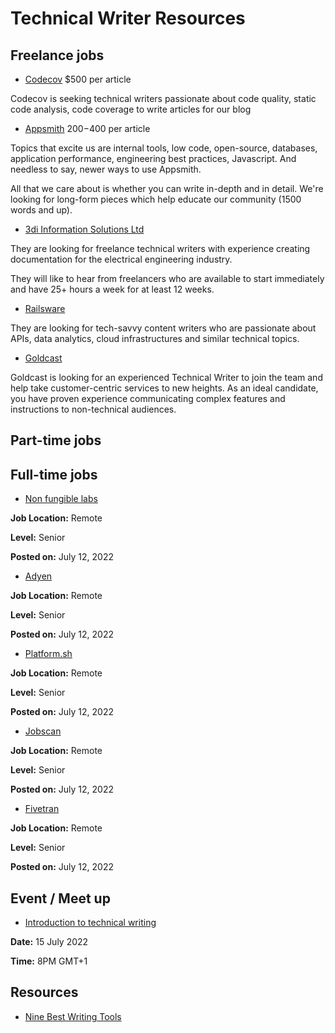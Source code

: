 # Technical Writer Resources




## Freelance jobs
- [Codecov](https://about.codecov.io/write-for-us/) $500 per article

Codecov is seeking technical writers passionate about code quality, static code analysis, code coverage to write articles for our blog

- [Appsmith](https://www.appsmith.com/blog/launching-the-appsmith-writers-program) $200-$400 per article

Topics that excite us are internal tools, low code, open-source, databases, application performance, engineering best practices, Javascript. And needless to say, newer ways to use Appsmith.

All that we care about is whether you can write in-depth and in detail. We're looking for long-form pieces which help educate our community (1500 words and up).

- [3di Information Solutions Ltd](https://3di-info.com/join-us/)

They are looking for freelance technical writers with experience creating documentation for the electrical engineering industry.

They will like to hear from freelancers who are available to start immediately and have 25+ hours a week for at least 12 weeks.


- [Railsware](https://railsware.com/careers/)

They are looking for tech-savvy content writers who are passionate about APIs, data analytics, cloud infrastructures and similar technical topics. 

- [Goldcast](https://jobs.lever.co/goldcast/454bbf41-a1ab-4b7c-b911-fc298b70d05a/apply)

Goldcast is looking for an experienced Technical Writer to join the team and help take customer-centric services to new heights. As an ideal candidate, you have proven experience communicating complex features and instructions to non-technical audiences.


## Part-time jobs



## Full-time jobs


- [Non fungible labs](https://apply.workable.com/non-fungible-labs/j/2C1B3831F1/)

**Job Location:** Remote

**Level:** Senior

**Posted on:** July 12, 2022 

- [Adyen](https://careers.adyen.com/vacancies/development/3760911/technical-writer) 

**Job Location:** Remote

**Level:** Senior

**Posted on:** July 12, 2022 


- [Platform.sh]()

**Job Location:** Remote

**Level:** Senior

**Posted on:** July 12, 2022

- [Jobscan](https://jobs.lever.co/jobscan-2/dfb2451a-73e7-4434-b98a-4d92104fb63e/apply)

**Job Location:** Remote

**Level:** Senior

**Posted on:** July 12, 2022


- [Fivetran](https://angel.co/company/fivetran/jobs/2277983-sr-technical-content-writer-enterprise)

**Job Location:** Remote

**Level:** Senior

**Posted on:** July 12, 2022


## Event / Meet up

- [Introduction to technical writing](https://lu.ma/ci8x94yw)

**Date:** 15 July 2022

**Time:** 8PM GMT+1




## Resources 
- [Nine Best Writing Tools](https://wise4rmgodadmob.medium.com/nine-best-writing-tools-db92853519f6)

